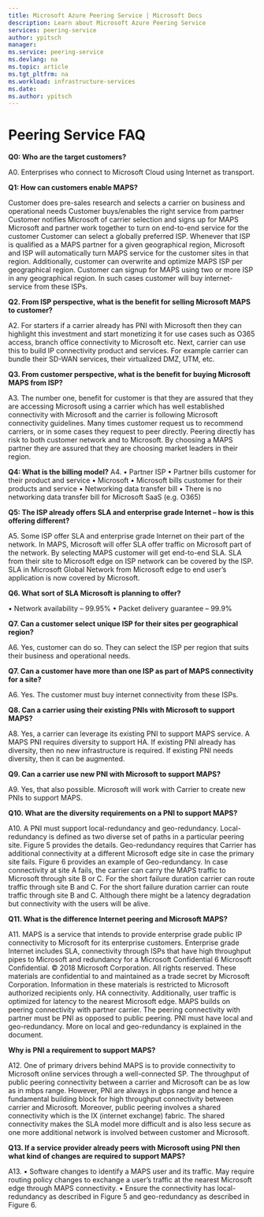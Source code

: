 ```yaml
---
title: Microsoft Azure Peering Service | Microsoft Docs
description: Learn about Microsoft Azure Peering Service
services: peering-service
author: ypitsch
manager: 
ms.service: peering-service
ms.devlang: na
ms.topic: article
ms.tgt_pltfrm: na
ms.workload: infrastructure-services
ms.date: 
ms.author: ypitsch
---
```


# Peering Service FAQ

**Q0: Who are the target customers?**

A0. Enterprises who connect to Microsoft Cloud using Internet as transport.

**Q1: How can customers enable MAPS?**
 	
Customer does pre-sales research and selects a carrier on business and operational needs 
 	Customer buys/enables the right service from partner 
 	Customer notifies Microsoft of carrier selection and signs up for MAPS 
 	Microsoft and partner work together to turn on end-to-end service for the customer 
 	Customer can select a globally preferred ISP. Whenever that ISP is qualified as a MAPS partner for a given geographical region, Microsoft and ISP will automatically turn MAPS service for the customer sites in that region. 
 	Additionally, customer can overwrite and optimize MAPS ISP per geographical region. 
 	Customer can signup for MAPS using two or more ISP in any geographical region. In such cases customer will buy internet-service from these ISPs.

**Q2. From ISP perspective, what is the benefit for selling Microsoft MAPS to customer?**

A2. For starters if a carrier already has PNI with Microsoft then they can highlight this investment and start monetizing it for use cases such as O365 access, branch office connectivity to Microsoft etc. Next, carrier can use this to build IP connectivity product and services. For example carrier can bundle their SD-WAN services, their virtualized DMZ, UTM, etc. 

**Q3. From customer perspective, what is the benefit for buying Microsoft MAPS from ISP?** 

A3. The number one, benefit for customer is that they are assured that they are accessing Microsoft using a carrier which has well established connectivity with Microsoft and the carrier is following Microsoft connectivity guidelines. Many times customer request us to recommend carriers, or in some cases they request to peer directly. Peering directly has risk to both customer network and to Microsoft. By choosing a MAPS partner they are assured that they are choosing market leaders in their region.
 
**Q4: What is the billing model?**
A4. 
• Partner ISP • Partner bills customer for their product and service 
• Microsoft • Microsoft bills customer for their products and service 
• Networking data transfer bill
• There is no networking data transfer bill for Microsoft SaaS (e.g. O365) 

**Q5: The ISP already offers SLA and enterprise grade Internet – how is this offering different?** 

A5. Some ISP offer SLA and enterprise grade Internet on their part of the network. In MAPS, Microsoft will offer SLA offer traffic on Microsoft part of the network. By selecting MAPS customer will get end-to-end SLA. SLA from their site to Microsoft edge on ISP network can be covered by the ISP. SLA in Microsoft Global Network from Microsoft edge to end user’s application is now covered by Microsoft. 

**Q6. What sort of SLA Microsoft is planning to offer?**

•	Network availability – 99.95% 
•	Packet delivery guarantee – 99.9% 

**Q7. Can a customer select unique ISP for their sites per geographical region?**

A6. Yes, customer can do so. They can select the ISP per region that suits their business and operational needs. 

**Q7. Can a customer have more than one ISP as part of MAPS connectivity for a site?**

A6. Yes. The customer must buy internet connectivity from these ISPs.

**Q8. Can a carrier using their existing PNIs with Microsoft to support MAPS?**

A8. Yes, a carrier can leverage its existing PNI to support MAPS service. A MAPS PNI requires diversity to support HA. If existing PNI already has diversity, then no new infrastructure is required. If existing PNI needs diversity, then it can be augmented.

**Q9. Can a carrier use new PNI with Microsoft to support MAPS?**

A9. Yes, that also possible. Microsoft will work with Carrier to create new PNIs to support MAPS.

**Q10. What are the diversity requirements on a PNI to support MAPS?**

A10. A PNI must support local-redundancy and geo-redundancy. Local-redundancy is defined as two diverse set of paths in a particular peering site. Figure 5 provides the details. Geo-redundancy requires that Carrier has additional connectivity at a different Microsoft edge site in case the primary site fails. Figure 6 provides an example of Geo-redundancy. In case connectivity at site A fails, the carrier can carry the MAPS traffic to Microsoft through site B or C. For the short failure duration carrier can route traffic through site B and C. For the short failure duration carrier can route traffic through site B and C. Although there might be a latency degradation but connectivity with the users will be alive.

**Q11. What is the difference Internet peering and Microsoft MAPS?**

A11. MAPS is a service that intends to provide enterprise grade public IP connectivity to Microsoft for its enterprise customers. Enterprise grade Internet includes SLA, connectivity through ISPs that have high throughput pipes to Microsoft and redundancy for a Microsoft Confidential 6 Microsoft Confidential. © 2018 Microsoft Corporation. All rights reserved. These materials are confidential to and maintained as a trade secret by Microsoft Corporation. Information in these materials is restricted to Microsoft authorized recipients only.
HA connectivity. Additionally, user traffic is optimized for latency to the nearest Microsoft edge. MAPS builds on peering connectivity with partner carrier. The peering connectivity with partner must be PNI as opposed to public peering. PNI must have local and geo-redundancy. More on local and geo-redundancy is explained in the document.

**Why is PNI a requirement to support MAPS?**

A12. One of primary drivers behind MAPS is to provide connectivity to Microsoft online services through a well-connected SP. The throughput of public peering connectivity between a carrier and Microsoft can be as low as in mbps range. However, PNI are always in gbps range and hence a fundamental building block for high throughput connectivity between carrier and Microsoft. Moreover, public peering involves a shared connectivity which is the IX (internet exchange) fabric. The shared connectivity makes the SLA model more difficult and is also less secure as one more additional network is involved between customer and Microsoft. 

**Q13. If a service provider already peers with Microsoft using PNI then what kind of changes are required to support MAPS?**

A13.
• Software changes to identify a MAPS user and its traffic. May require routing policy changes to exchange a user’s traffic at the nearest Microsoft edge through MAPS connectivity. 
• Ensure the connectivity has local-redundancy as described in Figure 5 and geo-redundancy as described in Figure 6.
